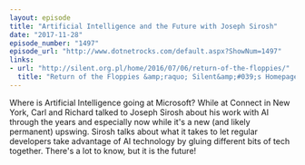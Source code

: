 ```yaml
---
layout: episode
title: "Artificial Intelligence and the Future with Joseph Sirosh"
date: "2017-11-28"
episode_number: "1497"
episode_url: "http://www.dotnetrocks.com/default.aspx?ShowNum=1497"
links:
- url: "http://silent.org.pl/home/2016/07/06/return-of-the-floppies/"
  title: "Return of the Floppies &amp;raquo; Silent&amp;#039;s Homepage"
---
```


Where is Artificial Intelligence going at Microsoft? While at Connect in New York, Carl and Richard talked to Joseph Sirosh about his work with AI through the years and especially now while it's a new (and likely permanent) upswing. Sirosh talks about what it takes to let regular developers take advantage of AI technology by gluing different bits of tech together. There's a lot to know, but it is the future!
